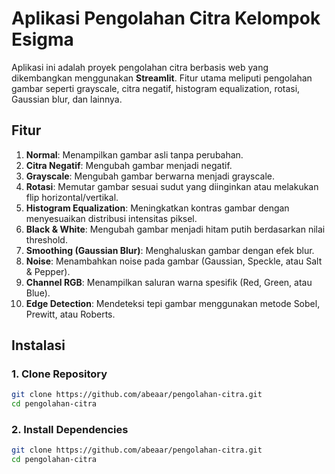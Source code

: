 # Aplikasi Pengolahan Citra Kelompok Esigma

Aplikasi ini adalah proyek pengolahan citra berbasis web yang dikembangkan menggunakan **Streamlit**. Fitur utama meliputi pengolahan gambar seperti grayscale, citra negatif, histogram equalization, rotasi, Gaussian blur, dan lainnya.

## Fitur
1. **Normal**: Menampilkan gambar asli tanpa perubahan.
2. **Citra Negatif**: Mengubah gambar menjadi negatif.
3. **Grayscale**: Mengubah gambar berwarna menjadi grayscale.
4. **Rotasi**: Memutar gambar sesuai sudut yang diinginkan atau melakukan flip horizontal/vertikal.
5. **Histogram Equalization**: Meningkatkan kontras gambar dengan menyesuaikan distribusi intensitas piksel.
6. **Black & White**: Mengubah gambar menjadi hitam putih berdasarkan nilai threshold.
7. **Smoothing (Gaussian Blur)**: Menghaluskan gambar dengan efek blur.
8. **Noise**: Menambahkan noise pada gambar (Gaussian, Speckle, atau Salt & Pepper).
9. **Channel RGB**: Menampilkan saluran warna spesifik (Red, Green, atau Blue).
10. **Edge Detection**: Mendeteksi tepi gambar menggunakan metode Sobel, Prewitt, atau Roberts.

## Instalasi

### 1. Clone Repository
```bash
git clone https://github.com/abeaar/pengolahan-citra.git
cd pengolahan-citra
```

### 2. Install Dependencies
```bash
git clone https://github.com/abeaar/pengolahan-citra.git
cd pengolahan-citra
```
